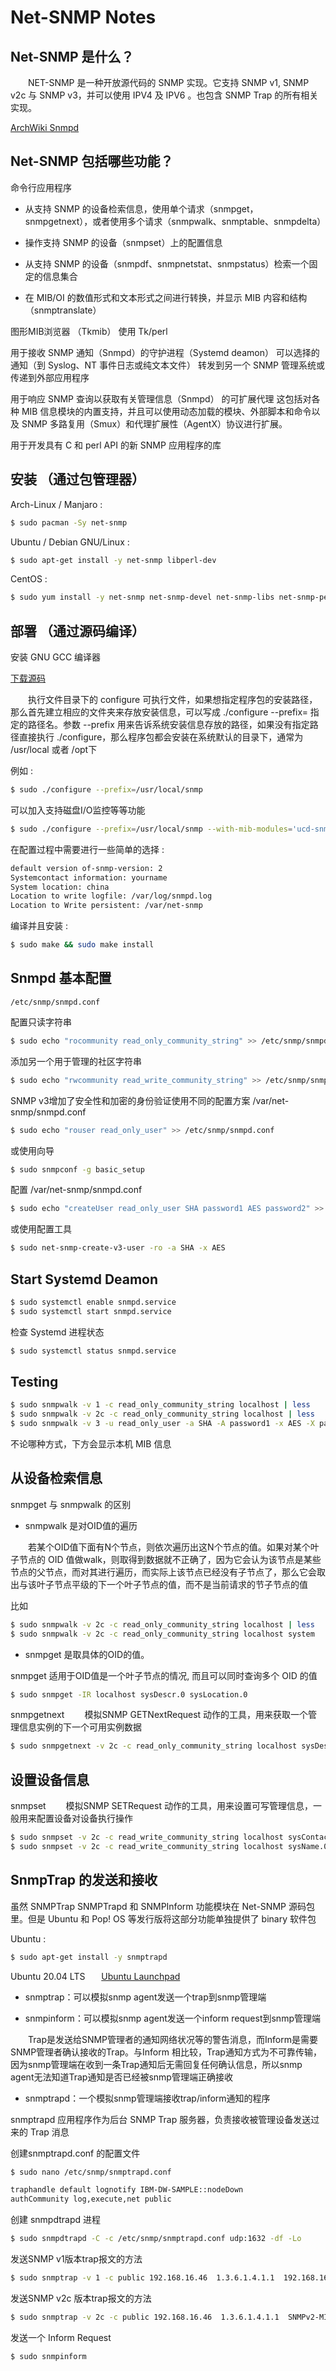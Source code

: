 # Net-SNMP Notes


## Net-SNMP 是什么？

&emsp;&emsp;NET-SNMP 是一种开放源代码的 SNMP 实现。它支持 SNMP v1, SNMP v2c 与 SNMP v3，并可以使用 IPV4 及 IPV6 。也包含 SNMP Trap 的所有相关实现。

[ArchWiki Snmpd](https://wiki.archlinux.jp/index.php/Snmpd)

## Net-SNMP 包括哪些功能？

命令行应用程序
- 从支持 SNMP 的设备检索信息，使用单个请求（snmpget，snmpgetnext），或者使用多个请求（snmpwalk、snmptable、snmpdelta）

- 操作支持 SNMP 的设备（snmpset）上的配置信息

- 从支持 SNMP 的设备（snmpdf、snmpnetstat、snmpstatus）检索一个固定的信息集合

- 在 MIB/OI 的数值形式和文本形式之间进行转换，并显示 MIB 内容和结构（snmptranslate）

图形MIB浏览器 （Tkmib） 使用 Tk/perl

用于接收 SNMP 通知（Snmpd）的守护进程（Systemd deamon） 可以选择的通知（到 Syslog、NT 事件日志或纯文本文件） 转发到另一个 SNMP 管理系统或传递到外部应用程序

用于响应 SNMP 查询以获取有关管理信息（Snmpd） 的可扩展代理 这包括对各种 MIB 信息模块的内置支持，并且可以使用动态加载的模块、外部脚本和命令以及 SNMP 多路复用（Smux）和代理扩展性（AgentX）协议进行扩展。

用于开发具有 C 和 perl API 的新 SNMP 应用程序的库


## 安装 （通过包管理器）

Arch-Linux / Manjaro :
```bash
$ sudo pacman -Sy net-snmp
```

Ubuntu / Debian GNU/Linux :
```bash
$ sudo apt-get install -y net-snmp libperl-dev
```

CentOS :
```bash
$ sudo yum install -y net-snmp net-snmp-devel net-snmp-libs net-snmp-perl net-snmp-utils mrtg
```

## 部署 （通过源码编译）

安装 GNU GCC 编译器

[下载源码](https://sourceforge.net/projects/net-snmp/files/net-snmp/)

&emsp;&emsp;执行文件目录下的 configure 可执行文件，如果想指定程序包的安装路径，那么首先建立相应的文件夹来存放安装信息，可以写成 ./configure --prefix= 指定的路径名。参数 --prefix 用来告诉系统安装信息存放的路径，如果没有指定路径直接执行 ./configure，那么程序包都会安装在系统默认的目录下，通常为 /usr/local 或者 /opt下

例如 :

```bash
$ sudo ./configure --prefix=/usr/local/snmp
```

可以加入支持磁盘I/O监控等等功能
```bash
$ sudo ./configure --prefix=/usr/local/snmp --with-mib-modules='ucd-snmp/diskio ip-mib/ipv4InterfaceTable'
```

在配置过程中需要进行一些简单的选择 :

```bash
default version of-snmp-version: 2 
Systemcontact information: yourname                                       配置该设备的联系人
System location: china                                                    该设备的位置
Location to write logfile: /var/log/snmpd.log                             日志文件位置
Location to Write persistent: /var/net-snmp                               数据存储目录
```

编译并且安装 :

```bash
$ sudo make && sudo make install
```

## Snmpd 基本配置

```
/etc/snmp/snmpd.conf
```

配置只读字符串
```bash
$ sudo echo "rocommunity read_only_community_string" >> /etc/snmp/snmpd.conf
```

添加另一个用于管理的社区字符串
```bash
$ sudo echo "rwcommunity read_write_community_string" >> /etc/snmp/snmpd.conf
```

SNMP v3增加了安全性和加密的身份验证使用不同的配置方案   /var/net-snmp/snmpd.conf
```bash
$ sudo echo "rouser read_only_user" >> /etc/snmp/snmpd.conf
```

或使用向导
```bash
$ sudo snmpconf -g basic_setup
```

配置   /var/net-snmp/snmpd.conf

```bash
$ sudo echo "createUser read_only_user SHA password1 AES password2" >> /var/net-snmp/snmpd.conf
```

或使用配置工具

```bash
$ sudo net-snmp-create-v3-user -ro -a SHA -x AES
```
## Start Systemd Deamon

```bash
$ sudo systemctl enable snmpd.service
$ sudo systemctl start snmpd.service
```
检查 Systemd 进程状态
```bash
$ sudo systemctl status snmpd.service
```

## Testing

```bash
$ sudo snmpwalk -v 1 -c read_only_community_string localhost | less                                              SNMP v1
$ sudo snmpwalk -v 2c -c read_only_community_string localhost | less                                             SNMP v2c
$ sudo snmpwalk -v 3 -u read_only_user -a SHA -A password1 -x AES -X password2 -l authNoPriv localhost | less    SNMP v3
```

不论哪种方式，下方会显示本机 MIB 信息

## 从设备检索信息

snmpget 与 snmpwalk 的区别

- snmpwalk 是对OID值的遍历

&emsp;&emsp;若某个OID值下面有N个节点，则依次遍历出这N个节点的值。如果对某个叶子节点的 OID 值做walk，则取得到数据就不正确了，因为它会认为该节点是某些节点的父节点，而对其进行遍历，而实际上该节点已经没有子节点了，那么它会取出与该叶子节点平级的下一个叶子节点的值，而不是当前请求的节子节点的值

比如 

```bash
$ sudo snmpwalk -v 2c -c read_only_community_string localhost | less
$ sudo snmpwalk -v 2c -c read_only_community_string localhost system  
```

- snmpget 是取具体的OID的值。

snmpget 适用于OID值是一个叶子节点的情况, 而且可以同时查询多个 OID 的值
```bash
$ sudo snmpget -IR localhost sysDescr.0 sysLocation.0
```

snmpgetnext
&emsp;&emsp;模拟SNMP GETNextRequest 动作的工具，用来获取一个管理信息实例的下一个可用实例数据
```bash
$ sudo snmpgetnext -v 2c -c read_only_community_string localhost sysDescr.0
```

## 设置设备信息

snmpset
&emsp;&emsp;模拟SNMP SETRequest 动作的工具，用来设置可写管理信息，一般用来配置设备对设备执行操作

```bash
$ sudo snmpset -v 2c -c read_write_community_string localhost sysContact.0 s netlab
$ sudo snmpset -v 2c -c read_write_community_string localhost sysName.0 s ccut sysLocation.0 s soft
```

## SnmpTrap 的发送和接收

虽然 SNMPTrap SNMPTrapd 和 SNMPInform 功能模块在 Net-SNMP 源码包里。但是 Ubuntu 和 Pop! OS 等发行版将这部分功能单独提供了 binary 软件包

Ubuntu :
```bash
$ sudo apt-get install -y snmptrapd
```

Ubuntu 20.04 LTS &ensp; &ensp; [Ubuntu Launchpad](https://launchpad.net/ubuntu/focal/+package/snmptrapd)

- snmptrap：可以模拟snmp agent发送一个trap到snmp管理端

- snmpinform：可以模拟snmp agent发送一个inform request到snmp管理端

&emsp;&emsp;Trap是发送给SNMP管理者的通知网络状况等的警告消息，而Inform是需要SNMP管理者确认接收的Trap。与Inform 相比较，Trap通知方式为不可靠传输，因为snmp管理端在收到一条Trap通知后无需回复任何确认信息，所以snmp agent无法知道Trap通知是否已经被snmp管理端正确接收

- snmptrapd：一个模拟snmp管理端接收trap/inform通知的程序

snmptrapd 应用程序作为后台 SNMP Trap 服务器，负责接收被管理设备发送过来的 Trap 消息

创建snmptrapd.conf 的配置文件

```bash
$ sudo nano /etc/snmp/snmptrapd.conf

traphandle default lognotify IBM-DW-SAMPLE::nodeDown 
authCommunity log,execute,net public

```

创建 snmpdtrapd 进程

```bash
$ sudo snmpdtrapd -C -c /etc/snmp/snmptrapd.conf udp:1632 -df -Lo
```

发送SNMP v1版本trap报文的方法

```bash
$ sudo snmptrap -v 1 -c public 192.168.16.46  1.3.6.1.4.1.1  192.168.16.46  2  3  1000  1.3.6.1.9.9.44.1.2.1  i  12  1.3.4.1.2.3.1  s  test
```

发送SNMP v2c 版本trap报文的方法

```bash
$ sudo snmptrap -v 2c -c public 192.168.16.46  1.3.6.1.4.1.1  SNMPv2-MIB::sysLocation.0  s  test
```

发送一个 Inform Request
```bash
$ sudo snmpinform
```